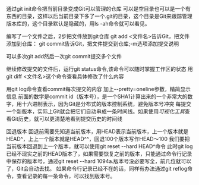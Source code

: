 通过git init命令把当前目录变成Git可以管理的仓库
可以是空目录也可以是一个有东西的目录，这样以后当前目录下多了一个.git的目录，这个目录是Git来跟踪管理版本库的，这个目录默认是隐藏的，用ls -ah命令就可以看见。

编写了一个文件之后，2步把文件放到git仓库
git add <文件名>告诉Git，把文件添加到仓库：
git commit告诉Git，把文件提交到仓库;-m选项添加提交说明

可以多次git add然后一次git commit提交多个文件

继续修改提交的文件后，运行git status命令,该命令可以随时掌握工作区的状态
用git diff <文件名>这个命令查看具体修改了什么内容

用git log命令查看commit每次提交的内容
加上--pretty=oneline参数，精简显示信息
前面的数字是commit id（版本号），是一个SHA1计算出来的一个非常大的数字，用十六进制表示，因为Git是分布式的版本控制系统，避免版本号冲突
每提交一个新版本，实际上Git就会把它们自动串成一条时间线。如果使用*可视化工具*查看Git历史，就可以更清楚地看到提交历史的时间线

回退版本
回退前需要先知道当前版本，用HEAD表示当前版本，上一个版本就是HEAD^，上上一个版本就是HEAD^^，回退100个版本写作HEAD～100
我们要把当前版本回退到上一个版本，就可以使用git reset --hard HEAD^命令
此时git log已经不现实之前的HEAD版本了，如果需要恢复之前的版本，只能通过命令行记录中保存的版本号，通过git reset --hard 1094a.版本号没必要写全，前几位就可以了，Git会自动去找。
如果命令行记录已经不在的话，同样有办法通过git reflog命令，查看记录的每一条命令，可以找到版本号。





